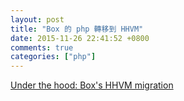 ```yaml
---
layout: post
title: "Box 的 php 轉移到 HHVM"
date: 2015-11-26 22:41:52 +0800
comments: true
categories: ["php"]
---
```


<!-- more -->

[Under the hood: Box's HHVM migration]

[Under the hood: Box's HHVM migration]:https://code.facebook.com/posts/1607907626123431/under-the-hood-box-s-hhvm-migration/